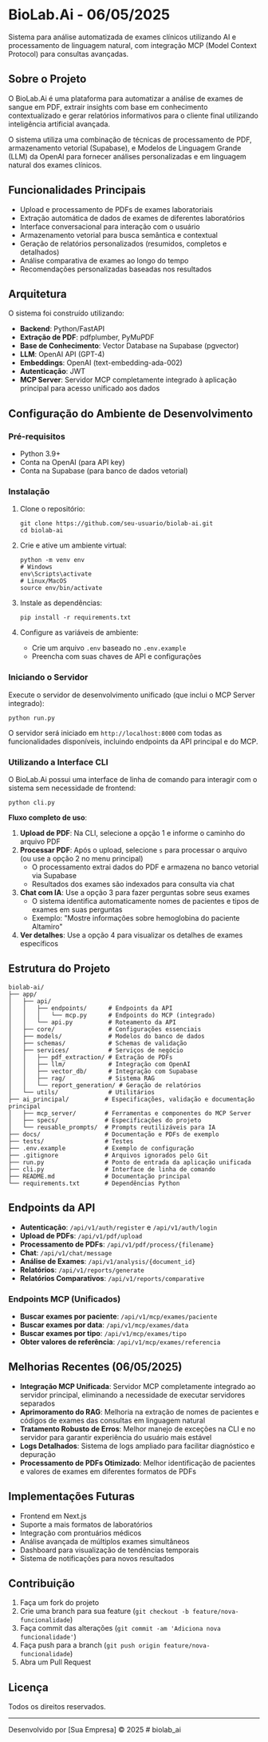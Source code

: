 # BioLab.Ai - 06/05/2025

Sistema para análise automatizada de exames clínicos utilizando AI e processamento de linguagem natural, com integração MCP (Model Context Protocol) para consultas avançadas.

## Sobre o Projeto

O BioLab.Ai é uma plataforma para automatizar a análise de exames de sangue em PDF, extrair insights com base em conhecimento contextualizado e gerar relatórios informativos para o cliente final utilizando inteligência artificial avançada.

O sistema utiliza uma combinação de técnicas de processamento de PDF, armazenamento vetorial (Supabase), e Modelos de Linguagem Grande (LLM) da OpenAI para fornecer análises personalizadas e em linguagem natural dos exames clínicos.

## Funcionalidades Principais

- Upload e processamento de PDFs de exames laboratoriais
- Extração automática de dados de exames de diferentes laboratórios
- Interface conversacional para interação com o usuário
- Armazenamento vetorial para busca semântica e contextual
- Geração de relatórios personalizados (resumidos, completos e detalhados)
- Análise comparativa de exames ao longo do tempo
- Recomendações personalizadas baseadas nos resultados

## Arquitetura

O sistema foi construído utilizando:

- **Backend**: Python/FastAPI
- **Extração de PDF**: pdfplumber, PyMuPDF
- **Base de Conhecimento**: Vector Database na Supabase (pgvector)
- **LLM**: OpenAI API (GPT-4)
- **Embeddings**: OpenAI (text-embedding-ada-002)
- **Autenticação**: JWT
- **MCP Server**: Servidor MCP completamente integrado à aplicação principal para acesso unificado aos dados

## Configuração do Ambiente de Desenvolvimento

### Pré-requisitos

- Python 3.9+
- Conta na OpenAI (para API key)
- Conta na Supabase (para banco de dados vetorial)

### Instalação

1. Clone o repositório:
   ```
   git clone https://github.com/seu-usuario/biolab-ai.git
   cd biolab-ai
   ```

2. Crie e ative um ambiente virtual:
   ```
   python -m venv env
   # Windows
   env\Scripts\activate
   # Linux/MacOS
   source env/bin/activate
   ```

3. Instale as dependências:
   ```
   pip install -r requirements.txt
   ```

4. Configure as variáveis de ambiente:
   - Crie um arquivo `.env` baseado no `.env.example`
   - Preencha com suas chaves de API e configurações

### Iniciando o Servidor

Execute o servidor de desenvolvimento unificado (que inclui o MCP Server integrado):
```
python run.py
```

O servidor será iniciado em `http://localhost:8000` com todas as funcionalidades disponíveis, incluindo endpoints da API principal e do MCP.

### Utilizando a Interface CLI

O BioLab.Ai possui uma interface de linha de comando para interagir com o sistema sem necessidade de frontend:

```
python cli.py
```

**Fluxo completo de uso**:

1. **Upload de PDF**: Na CLI, selecione a opção 1 e informe o caminho do arquivo PDF
2. **Processar PDF**: Após o upload, selecione `s` para processar o arquivo (ou use a opção 2 no menu principal)
   - O processamento extrai dados do PDF e armazena no banco vetorial via Supabase
   - Resultados dos exames são indexados para consulta via chat
3. **Chat com IA**: Use a opção 3 para fazer perguntas sobre seus exames
   - O sistema identifica automaticamente nomes de pacientes e tipos de exames em suas perguntas
   - Exemplo: "Mostre informações sobre hemoglobina do paciente Altamiro"
4. **Ver detalhes**: Use a opção 4 para visualizar os detalhes de exames específicos

## Estrutura do Projeto

```
biolab-ai/
├── app/
│   ├── api/
│   │   ├── endpoints/      # Endpoints da API
│   │   │   └── mcp.py      # Endpoints do MCP (integrado)
│   │   └── api.py          # Roteamento da API
│   ├── core/               # Configurações essenciais
│   ├── models/             # Modelos do banco de dados
│   ├── schemas/            # Schemas de validação
│   ├── services/           # Serviços de negócio
│   │   ├── pdf_extraction/ # Extração de PDFs
│   │   ├── llm/            # Integração com OpenAI
│   │   ├── vector_db/      # Integração com Supabase
│   │   ├── rag/            # Sistema RAG
│   │   └── report_generation/ # Geração de relatórios
│   └── utils/              # Utilitários
├── ai_principal/          # Especificações, validação e documentação principal
│   ├── mcp_server/        # Ferramentas e componentes do MCP Server
│   ├── specs/             # Especificações do projeto
│   └── reusable_prompts/  # Prompts reutilizáveis para IA
├── docs/                  # Documentação e PDFs de exemplo
├── tests/                 # Testes
├── .env.example           # Exemplo de configuração
├── .gitignore             # Arquivos ignorados pelo Git
├── run.py                 # Ponto de entrada da aplicação unificada
├── cli.py                 # Interface de linha de comando
├── README.md              # Documentação principal
└── requirements.txt       # Dependências Python
```

## Endpoints da API

- **Autenticação**: `/api/v1/auth/register` e `/api/v1/auth/login`
- **Upload de PDFs**: `/api/v1/pdf/upload`
- **Processamento de PDFs**: `/api/v1/pdf/process/{filename}`
- **Chat**: `/api/v1/chat/message`
- **Análise de Exames**: `/api/v1/analysis/{document_id}`
- **Relatórios**: `/api/v1/reports/generate`
- **Relatórios Comparativos**: `/api/v1/reports/comparative`

### Endpoints MCP (Unificados)

- **Buscar exames por paciente**: `/api/v1/mcp/exames/paciente`
- **Buscar exames por data**: `/api/v1/mcp/exames/data`
- **Buscar exames por tipo**: `/api/v1/mcp/exames/tipo`
- **Obter valores de referência**: `/api/v1/mcp/exames/referencia`

## Melhorias Recentes (06/05/2025)

- **Integração MCP Unificada**: Servidor MCP completamente integrado ao servidor principal, eliminando a necessidade de executar servidores separados
- **Aprimoramento do RAG**: Melhoria na extração de nomes de pacientes e códigos de exames das consultas em linguagem natural
- **Tratamento Robusto de Erros**: Melhor manejo de exceções na CLI e no servidor para garantir experiência do usuário mais estável
- **Logs Detalhados**: Sistema de logs ampliado para facilitar diagnóstico e depuração
- **Processamento de PDFs Otimizado**: Melhor identificação de pacientes e valores de exames em diferentes formatos de PDFs

## Implementações Futuras

- Frontend em Next.js
- Suporte a mais formatos de laboratórios
- Integração com prontuários médicos
- Análise avançada de múltiplos exames simultâneos
- Dashboard para visualização de tendências temporais
- Sistema de notificações para novos resultados

## Contribuição

1. Faça um fork do projeto
2. Crie uma branch para sua feature (`git checkout -b feature/nova-funcionalidade`)
3. Faça commit das alterações (`git commit -am 'Adiciona nova funcionalidade'`)
4. Faça push para a branch (`git push origin feature/nova-funcionalidade`)
5. Abra um Pull Request

## Licença

Todos os direitos reservados.

---

Desenvolvido por [Sua Empresa] © 2025
#   b i o l a b _ a i 
 
 